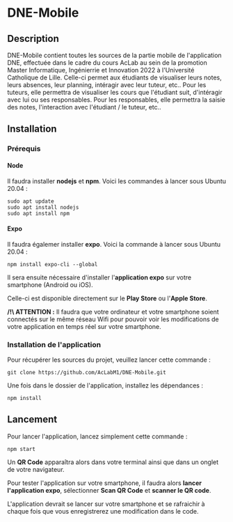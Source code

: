 # DNE-Mobile

## Description

DNE-Mobile contient toutes les sources de la partie mobile de l'application DNE, effectuée dans le cadre du cours AcLab au sein de la promotion Master Informatique, Ingénierrie et Innovation 2022 à l'Université Catholique de Lille.
Celle-ci permet aux étudiants de visualiser leurs notes, leurs absences, leur planning, intéragir avec leur tuteur, etc..
Pour les tuteurs, elle permettra de visualiser les cours que l'étudiant suit, d'intéragir avec lui ou ses responsables.
Pour les responsables, elle permettra la saisie des notes, l'interaction avec l'étudiant / le tuteur, etc..

## Installation

### Prérequis

#### Node

Il faudra installer **nodejs** et **npm**. Voici les commandes à lancer sous Ubuntu 20.04 :
```
sudo apt update
sudo apt install nodejs
sudo apt install npm
```

#### Expo

Il faudra égalemer installer **expo**. Voici la commande à lancer sous Ubuntu 20.04 :

```
npm install expo-cli --global
```

Il sera ensuite nécessaire d'installer l'**application expo** sur votre smartphone (Android ou iOS).

Celle-ci est disponible directement sur le **Play Store** ou l'**Apple Store**.

**/!\ ATTENTION :** Il faudra que votre ordinateur et votre smartphone soient connectés sur le même réseau Wifi pour pouvoir voir les modifications de votre application en temps réel sur votre smartphone.

### Installation de l'application

Pour récupérer les sources du projet, veuillez lancer cette commande :

```
git clone https://github.com/AcLabM1/DNE-Mobile.git
```

Une fois dans le dossier de l'application, installez les dépendances :

```
npm install
```

## Lancement

Pour lancer l'application, lancez simplement cette commande :

```
npm start
```

Un **QR Code** apparaîtra alors dans votre terminal ainsi que dans un onglet de votre navigateur.

Pour tester l'application sur votre smartphone, il faudra alors **lancer l'application expo**, sélectionner **Scan QR Code** et **scanner le QR code**.

L'application devrait se lancer sur votre smartphone et se rafraichir à chaque fois que vous enregistrerez une modification dans le code.

